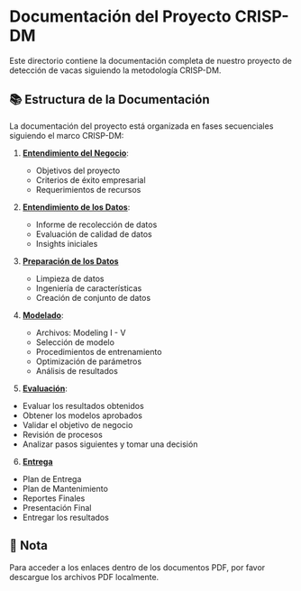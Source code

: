# Documentación del Proyecto CRISP-DM

Este directorio contiene la documentación completa de nuestro proyecto de detección de vacas siguiendo la metodología CRISP-DM.

## 📚 Estructura de la Documentación

La documentación del proyecto está organizada en fases secuenciales siguiendo el marco CRISP-DM:

1. **[Entendimiento del Negocio](./[01]%20Business%20Understanding.pdf)**:

   - Objetivos del proyecto
   - Criterios de éxito empresarial
   - Requerimientos de recursos

2. **[Entendimiento de los Datos](./[02]%20Data%20Understanding.pdf)**:

   - Informe de recolección de datos
   - Evaluación de calidad de datos
   - Insights iniciales

3. **[Preparación de los Datos](./[03]%20Data%20Preparation%20I.pdf)**

   - Limpieza de datos
   - Ingeniería de características
   - Creación de conjunto de datos

4. **[Modelado](./[10]%20Modeling%20V.pdf)**:
   - Archivos: Modeling I - V
   - Selección de modelo
   - Procedimientos de entrenamiento
   - Optimización de parámetros
   - Análisis de resultados

5. **[Evaluación](./[11]%Evaluation.pdf)**:
- Evaluar los resultados obtenidos
- Obtener los modelos aprobados
- Validar el objetivo de negocio
- Revisión de procesos
- Analizar pasos siguientes y tomar una decisión
  
6. **[Entrega](./[12]%Deployment.pdf)**
- Plan de Entrega
- Plan de Mantenimiento
- Reportes Finales
- Presentación Final
- Entregar los resultados

## 📝 Nota

Para acceder a los enlaces dentro de los documentos PDF, por favor descargue los archivos PDF localmente.
